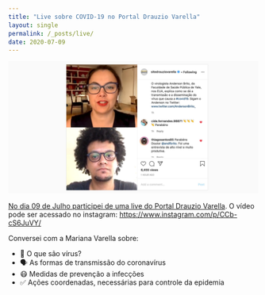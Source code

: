 ```yaml
---
title: "Live sobre COVID-19 no Portal Drauzio Varella"
layout: single
permalink: /_posts/live/
date: 2020-07-09
---
```


<a href="https://andersonbrito.github.io/_posts/live/"><img src="/assets/images/live.jpg" width="700">

No dia 09 de Julho participei de uma live do [Portal Drauzio Varella](https://drauziovarella.uol.com.br/). O vídeo pode ser acessado no instagram: <https://www.instagram.com/p/CCb-cS6JuVY/>

Conversei com a Mariana Varella sobre:

- 🦠 O que são vírus?
- 🗣 As formas de transmissão do coronavírus
- 😷 Medidas de prevenção a infecções
- ✅ Ações coordenadas, necessárias para controle da epidemia
